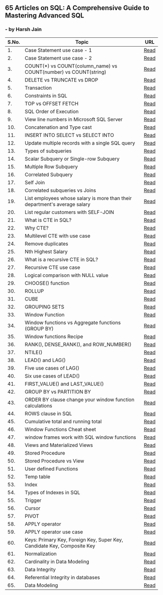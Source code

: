 ## 65 Articles on SQL: A Comprehensive Guide to Mastering Advanced SQL 
###                                                - by Harsh Jain

| S.No. | Topic                           | URL           |
|-------------- | ------------------------------- | ------------- |
|	1.	|	Case Statement use case - 1	|	[Read](https://www.linkedin.com/posts/uic-harshjain_90daysofsql-sql-analytics-activity-7009911953536008192-Csig?)	|
|	2.	|	Case Statement use case - 2	|	[Read](https://www.linkedin.com/posts/uic-harshjain_90daysofsql-sql-analytics-activity-7001678609769803776-BHTh?)	|
|	3.	|	COUNT(*) vs COUNT(column_name) vs COUNT(number) vs COUNT(string)	|	[Read](https://www.linkedin.com/posts/uic-harshjain_90daysofsql-sql-analytics-activity-7022011751076360192-YbGy?)	|
|	4.	|	DELETE vs TRUNCATE vs DROP	|	[Read](https://www.linkedin.com/posts/uic-harshjain_90daysofsql-sql-analytics-activity-6994749696128806912-WR-W?)	|
|	5.	|	Transaction	|	[Read](https://www.linkedin.com/posts/uic-harshjain_90daysofsql-sql-analytics-activity-7004492825291612160-OY3Z?)	|
|	6.	|	Constraints in SQL	|	[Read](https://www.linkedin.com/posts/uic-harshjain_data-modeling-notes-activity-7008814110075232256-QfWp?)	|
|	7.	|	TOP vs OFFSET FETCH	|	[Read](https://www.linkedin.com/posts/uic-harshjain_90daysofsql-sql-sqlserver-activity-6977435978697236481-Bm9U?)	|
|	8.	|	SQL Order of Execution	|	[Read](https://www.linkedin.com/posts/uic-harshjain_90daysofsql-sql-analytics-activity-6999422366275551232-95fI?)	|
|	9.	|	View line numbers in Microsoft SQL Server	|	[Read](https://www.linkedin.com/posts/uic-harshjain_90daysofsql-sql-sqlserver-activity-6978173664059961345-gXOd?)	|
|	10.	|	Concatenation and Type cast	|	[Read](https://www.linkedin.com/posts/uic-harshjain_90daysofsql-sql-dataanalytics-activity-6980008614644113408-IkDg?)	|
|	11.	|	INSERT INTO SELECT vs SELECT INTO	|	[Read](https://www.linkedin.com/posts/uic-harshjain_90daysofsql-sql-sqlserver-activity-6977780270968033280-eJt_?)	|
|	12.	|	Update multiple records with a single SQL query	|	[Read](https://www.linkedin.com/posts/uic-harshjain_90daysofsql-sql-analytics-activity-6989951482561277953-KqjU?)	|
|	13.	|	Types of subqueries	|	[Read](https://www.linkedin.com/posts/uic-harshjain_90daysofsql-sql-analytics-activity-6994097745749835776-I7jp?)	|
|	14.	|	Scalar Subquery or Single-row Subquery	|	[Read](https://www.linkedin.com/posts/uic-harshjain_90daysofsql-sql-analytics-activity-6987116241832349697-XhLs?)	|
|	15.	|	Multiple Row Subquery	|	[Read](https://www.linkedin.com/posts/uic-harshjain_90daysofsql-sql-analytics-activity-6989402331033333760-Pd_9?)	|
|	16.	|	Correlated Subquery	|	[Read](https://www.linkedin.com/posts/uic-harshjain_90daysofsql-sql-sqlserver-activity-6981828279502577664-lE7t?)	|
|	17.	|	Self Join	|	[Read](https://www.linkedin.com/posts/uic-harshjain_90daysofsql-sql-analytics-activity-7002982186253520896-xxSz?)	|
|	18.	|	Correlated subqueries vs Joins	|	[Read](https://www.linkedin.com/posts/uic-harshjain_90daysofsql-sql-analytics-activity-7009540880789381120-XNyk?)	|
|	19.	|	List employees whose salary is more than their department's average salary	|	[Read](https://www.linkedin.com/posts/uic-harshjain_90daysofsql-sql-analytics-activity-6991107310051885056-rAfu?)	|
|	20.	|	List regular customers with SELF-JOIN	|	[Read](https://www.linkedin.com/posts/uic-harshjain_90daysofsql-sql-analytics-activity-7011755045591412736-pxM4?)	|
|	21.	|	What is CTE in SQL?	|	[Read](https://www.linkedin.com/posts/uic-harshjain_90daysofsql-sql-analytics-activity-6999166110373736448-3r77?)	|
|	22.	|	Why CTE?	|	[Read](https://www.linkedin.com/posts/uic-harshjain_90daysofsql-sql-analytics-activity-7000143570875691008-xQVw?)	|
|	23.	|	Multilevel CTE with use case	|	[Read](https://www.linkedin.com/posts/uic-harshjain_90daysofsql-sql-analytics-activity-7002409335502893056-l-6B?)	|
|	24.	|	Remove duplicates	|	[Read](https://www.linkedin.com/posts/uic-harshjain_90daysofsql-temp-temp-activity-7010789546204291072-MOGB?)	|
|	25.	|	Nth Highest Salary	|	[Read](https://www.linkedin.com/posts/uic-harshjain_90daysofsql-sql-sqlserver-activity-6980537582195544065-5Wxd?)	|
|	26.	|	What is a recursive CTE in SQL?	|	[Read](https://www.linkedin.com/posts/uic-harshjain_90daysofsql-sqlqueries-sql-activity-6985709996177055745-htqO?)	|
|	27.	|	Recursive CTE use case	|	[Read](https://www.linkedin.com/posts/uic-harshjain_90daysofsql-90daysofsql-sql-activity-7022295086482788352-cbgv?)	|
|	28.	|	Logical comparison with NULL value	|	[Read](https://www.linkedin.com/posts/uic-harshjain_90daysofsql-sql-analytics-activity-6989007795547234304-wUWQ?)	|
|	29.	|	CHOOSE() function	|	[Read](https://www.linkedin.com/posts/uic-harshjain_90daysofsql-sql-analytics-activity-7001588438965649408-2Bco?)	|
|	30.	|	ROLLUP	|	[Read](https://www.linkedin.com/posts/uic-harshjain_normalization-notes-by-harsh-activity-7008622276468252672-_oWu?)	|
|	31.	|	CUBE	|	[Read](https://www.linkedin.com/posts/uic-harshjain_90daysofsql-sql-analytics-activity-6983652022453493760-D9ML?)	|
|	32.	|	GROUPING SETS	|	[Read](https://www.linkedin.com/posts/uic-harshjain_90daysofsql-sql-analytics-activity-7001298246635597824-uhaN?)	|
|	33.	|	Window Function	|	[Read](https://www.linkedin.com/posts/uic-harshjain_90daysofsql-sql-analytics-activity-6999825622919237632-rdpD?)	|
|	34.	|	Window functions vs Aggregate functions (GROUP BY)	|	[Read](https://www.linkedin.com/posts/uic-harshjain_90daysofsql-sql-analytics-activity-6997645424652161024-5gSB?)	|
|	35.	|	Window functions Recipe	|	[Read](https://www.linkedin.com/posts/uic-harshjain_90daysofsql-sql-analytics-activity-6995988125802016768-Q7Wk?)	|
|	36.	|	RANK(), DENSE_RANK(), and ROW_NUMBER()	|	[Read](https://www.linkedin.com/posts/uic-harshjain_90daysofsql-sqlqueries-sql-activity-6984578086591741952-jpBg?)	|
|	37.	|	NTILE()	|	[Read](https://www.linkedin.com/posts/uic-harshjain_90daysofsql-sql-analytics-activity-6994493165084848128-qMtw?)	|
|	38.	|	LEAD() and LAG()	|	[Read](https://www.linkedin.com/posts/uic-harshjain_90daysofsql-sql-analytics-activity-6990759961655992320-2L2_?)	|
|	39.	|	Five use cases of LAG()	|	[Read](https://www.linkedin.com/posts/uic-harshjain_90daysofsql-sql-analytics-activity-7003336193216036864-5I_i?)	|
|	40.	|	Six use cases of LEAD()	|	[Read](https://www.linkedin.com/posts/uic-harshjain_referential-integrity-notes-activity-7009411612373651456-A35h?)	|
|	41.	|	FIRST_VALUE() and LAST_VALUE()	|	[Read](https://www.linkedin.com/posts/uic-harshjain_90daysofsql-sql-sqlserver-activity-6979300115077357568-diIE?)	|
|	42.	|	GROUP BY vs PARTITION BY	|	[Read](https://www.linkedin.com/posts/uic-harshjain_90daysofsql-sql-analytics-activity-6987907545537413120-Ydl8?)	|
|	43.	|	ORDER BY clause change your window function calculations	|	[Read](https://www.linkedin.com/posts/uic-harshjain_90daysofsql-sql-analytics-activity-7011751165101039617-gjhV?)	|
|	44.	|	ROWS clause in SQL	|	[Read](https://www.linkedin.com/posts/uic-harshjain_90daysofsql-sql-analytics-activity-7012102433715761152-J320?)	|
|	45.	|	Cumulative total and running total	|	[Read](https://www.linkedin.com/posts/uic-harshjain_90daysofsql-sqlserver-data-activity-6976418332866478080-9TkV?)	|
|	46.	|	Window Functions Cheat sheet	|	[Read](https://www.linkedin.com/posts/uic-harshjain_90daysofsql-sql-analytics-activity-7000626109574782976-UeD0?)	|
|	47.	|	window frames work with SQL window functions	|	[Read](https://www.linkedin.com/posts/uic-harshjain_90daysofsql-sql-analytics-activity-7002675335003586560-zAdJ?)	|
|	48.	|	Views and Materialized Views	|	[Read](https://www.linkedin.com/posts/uic-harshjain_90daysofsql-sql-analytics-activity-7011041362548600833-jVLP?)	|
|	49.	|	Stored Procedure	|	[Read](https://www.linkedin.com/posts/uic-harshjain_90daysofsql-sql-analytics-activity-6986028973080133633-AzyZ?)	|
|	50.	|	Stored Procedure vs View	|	[Read](https://www.linkedin.com/posts/uic-harshjain_sql-window-functions-cheat-sheet-activity-6995251526613024768-a_8P?)	|
|	51.	|	User defined Functions	|	[Read](https://www.linkedin.com/posts/uic-harshjain_90daysofsql-sql-sqlserver-activity-6982199343948730368-TkPc?)	|
|	52.	|	Temp table	|	[Read](https://www.linkedin.com/posts/uic-harshjain_90daysofsql-sql-dataanalytics-activity-6979649566627270656-2u9t?)	|
|	53.	|	Index	|	[Read](https://www.linkedin.com/posts/uic-harshjain_90daysofsql-sql-sqlserver-activity-6978545429076443136-YnOd?)	|
|	54.	|	Types of Indexes in SQL	|	[Read](https://www.linkedin.com/posts/uic-harshjain_90daysofsql-sqlqueries-sql-activity-6988648897350885376-y7Ci?)	|
|	55.	|	Trigger	|	[Read](https://www.linkedin.com/posts/uic-harshjain_90daysofsql-sql-sqlserver-activity-6981081902711545856-z9n5?)	|
|	56.	|	Cursor	|	[Read](https://www.linkedin.com/posts/uic-harshjain_90daysofsql-sql-analytics-activity-7008979851663613952-u9jy?)	|
|	57.	|	PIVOT	|	[Read](https://www.linkedin.com/posts/uic-harshjain_90daysofsql-sql-analytics-activity-7001000638654410752-uzvf?)	|
|	58.	|	APPLY operator	|	[Read](https://www.linkedin.com/posts/uic-harshjain_sql-hackerrank-90daysofsql-activity-6975720029464014848-dMw3?)	|
|	59.	|	APPLY operator use case	|	[Read](https://www.linkedin.com/posts/uic-harshjain_90daysofsql-sql-analytics-activity-6983289958757269504-W-rQ?)	|
|	60.	|	Keys: Primary Key, Foreign Key, Super Key, Candidate Key, Composite Key	|	[Read](https://www.linkedin.com/posts/uic-harshjain_90daysofsql-learning-sql-activity-7002689706752700416-F5lC?)	|
|	61.	|	Normalization	|	[Read](https://www.linkedin.com/posts/uic-harshjain_90daysofsql-sql-analytics-activity-6997970985031262208-XQhM?)	|
|	62.	|	Cardinality in Data Modeling	|	[Read](https://www.linkedin.com/posts/uic-harshjain_90daysofsql-sqlqueries-sql-activity-6986856882065858560-WSgJ?)	|
|	63.	|	Data Integrity	|	[Read](https://www.linkedin.com/posts/uic-harshjain_90daysofsql-sql-analytics-activity-6985371248906158080-xAY8?)	|
|	64.	|	Referential Integrity in databases	|	[Read](https://www.linkedin.com/posts/uic-harshjain_90daysofsql-sql-analytics-activity-6995535108678057984-GjoP?)	|
|	65.	|	Data Modeling	|	[Read](https://www.linkedin.com/posts/uic-harshjain_90daysofsql-sql-sqlserver-activity-6981266184033751041-afnX?)	|


